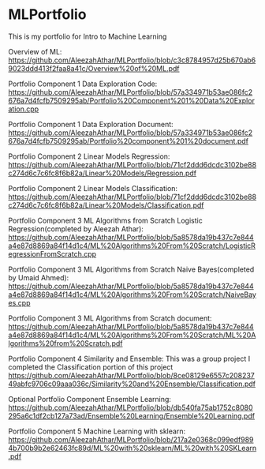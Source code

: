 # MLPortfolio
This is my portfolio for Intro to Machine Learning 

Overview of ML: https://github.com/AleezahAthar/MLPortfolio/blob/c3c8784957d25b670ab69023ddd413f2faa8a41c/Overview%20of%20ML.pdf

Portfolio Component 1 Data Exploration Code: 
https://github.com/AleezahAthar/MLPortfolio/blob/57a334971b53ae086fc2676a7d4fcfb7509295ab/Portfolio%20Component%201%20Data%20Exploration.cpp

Portfolio Component 1 Data Exploration Document: 
https://github.com/AleezahAthar/MLPortfolio/blob/57a334971b53ae086fc2676a7d4fcfb7509295ab/Portfolio%20component%201%20document.pdf

Portfolio Component 2 Linear Models Regression: 
https://github.com/AleezahAthar/MLPortfolio/blob/71cf2ddd6dcdc3102be88c274d6c7c6fc8f6b82a/Linear%20Models/Regression.pdf

Portfolio Component 2 Linear Models Classification: 
https://github.com/AleezahAthar/MLPortfolio/blob/71cf2ddd6dcdc3102be88c274d6c7c6fc8f6b82a/Linear%20Models/Classification.pdf

Portfolio Component 3 ML Algorithms from Scratch Logistic Regression(completed by Aleezah Athar):
https://github.com/AleezahAthar/MLPortfolio/blob/5a8578da19b437c7e844a4e87d8869a84f14d1c4/ML%20Algorithms%20From%20Scratch/LogisticRegressionFromScratch.cpp

Portfolio Component 3 ML Algorithms from Scratch Naive Bayes(completed by Umaid Ahmed):
https://github.com/AleezahAthar/MLPortfolio/blob/5a8578da19b437c7e844a4e87d8869a84f14d1c4/ML%20Algorithms%20From%20Scratch/NaiveBayes.cpp

Portfolio Component 3 ML Algorithms from Scratch document:
https://github.com/AleezahAthar/MLPortfolio/blob/5a8578da19b437c7e844a4e87d8869a84f14d1c4/ML%20Algorithms%20From%20Scratch/ML%20Algorithms%20from%20Scratch.pdf

Portfolio Component 4 Similarity and Ensemble:
This was a group project 
I completed the Classification portion of this project https://github.com/AleezahAthar/MLPortfolio/blob/8ce08129e6557c20823749abfc9706c09aaa036c/Similarity%20and%20Ensemble/Classification.pdf

Optional Portfolio Component Ensemble Learning:
https://github.com/AleezahAthar/MLPortfolio/blob/db540fa75ab1752c8080295a6c1df2cb127a73ad/Ensemble%20Learning/Ensemble%20Learning.pdf

Portfolio Component 5 Machine Learning with sklearn:
https://github.com/AleezahAthar/MLPortfolio/blob/217a2e0368c099edf9894b700b9b2e62463fc89d/ML%20with%20sklearn/ML%20with%20SKLearn.pdf


